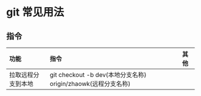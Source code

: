 # git 常见用法

## 指令

| 功能        | 指令                                                | 其他  |
|:----------|:--------------------------------------------------|:----|
| 拉取远程分支到本地 | git checkout -b dev(本地分支名称) origin/zhaowk(远程分支名称) ||